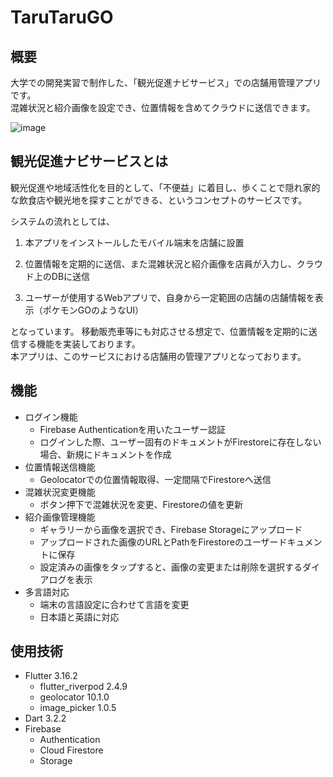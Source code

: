 # TaruTaruGO
## 概要
大学での開発実習で制作した、「観光促進ナビサービス」での店舗用管理アプリです。  
混雑状況と紹介画像を設定でき、位置情報を含めてクラウドに送信できます。

![image](https://github.com/YM-0/TaruTaruGo-Manage/assets/108323257/7907a107-f5ad-4ec2-8c81-834b34836917)

## 観光促進ナビサービスとは
観光促進や地域活性化を目的として、「不便益」に着目し、歩くことで隠れ家的な飲食店や観光地を探すことができる、というコンセプトのサービスです。  

システムの流れとしては、  
1. 本アプリをインストールしたモバイル端末を店舗に設置

2. 位置情報を定期的に送信、また混雑状況と紹介画像を店員が入力し、クラウド上のDBに送信

3. ユーザーが使用するWebアプリで、自身から一定範囲の店舗の店舗情報を表示（ポケモンGOのようなUI）

となっています。
移動販売車等にも対応させる想定で、位置情報を定期的に送信する機能を実装しております。  
本アプリは、このサービスにおける店舗用の管理アプリとなっております。

## 機能
* ログイン機能
  * Firebase Authenticationを用いたユーザー認証
  * ログインした際、ユーザー固有のドキュメントがFirestoreに存在しない場合、新規にドキュメントを作成
* 位置情報送信機能
  * Geolocatorでの位置情報取得、一定間隔でFirestoreへ送信
* 混雑状況変更機能
  * ボタン押下で混雑状況を変更、Firestoreの値を更新
* 紹介画像管理機能
  * ギャラリーから画像を選択でき、Firebase Storageにアップロード
  * アップロードされた画像のURLとPathをFirestoreのユーザードキュメントに保存
  * 設定済みの画像をタップすると、画像の変更または削除を選択するダイアログを表示
* 多言語対応
  * 端末の言語設定に合わせて言語を変更
  * 日本語と英語に対応

## 使用技術
* Flutter 3.16.2
  * flutter_riverpod 2.4.9 
  * geolocator 10.1.0
  * image_picker 1.0.5
* Dart 3.2.2
* Firebase
  * Authentication
  * Cloud Firestore
  * Storage
